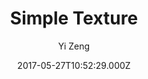 ---
title: Simple Texture
github: https://github.com/yizeng/jekyll-theme-simple-texture
demo: https://yizeng.github.io/jekyll-theme-simple-texture/
author: Yi Zeng
ssg:
  - Jekyll
cms:
  - Markdown
date: 2017-05-27T10:52:29.000Z
description: A gem-based responsive simple texture styled Jekyll theme.
draft: true
publish_date: '2017-05-27T10:52:29Z'
update_date: '2021-04-04T10:51:19Z'
github_star: 184
github_fork: 225
---